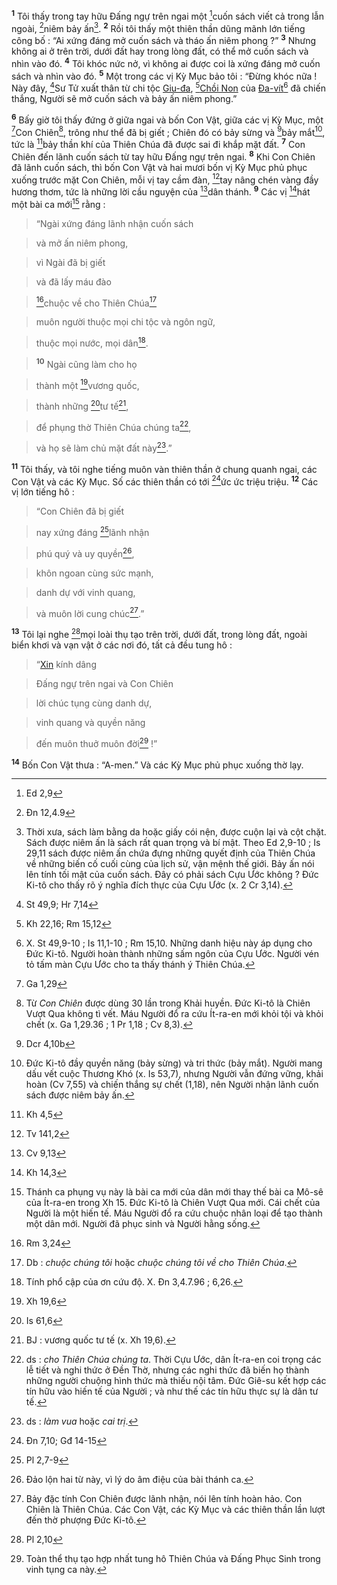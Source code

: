 <sup><b>1</b></sup> Tôi thấy trong tay hữu Đấng ngự trên ngai một [^1@-af871a3a-336f-45f0-98c0-17acfd29da95]cuốn sách viết cả trong lẫn ngoài, [^2@-af871a3a-336f-45f0-98c0-17acfd29da95]niêm bảy ấn[^1-af871a3a-336f-45f0-98c0-17acfd29da95]. <sup><b>2</b></sup> Rồi tôi thấy một thiên thần dũng mãnh lớn tiếng công bố : “Ai xứng đáng mở cuốn sách và tháo ấn niêm phong ?” <sup><b>3</b></sup> Nhưng không ai ở trên trời, dưới đất hay trong lòng đất, có thể mở cuốn sách và nhìn vào đó. <sup><b>4</b></sup> Tôi khóc nức nở, vì không ai được coi là xứng đáng mở cuốn sách và nhìn vào đó. <sup><b>5</b></sup> Một trong các vị Kỳ Mục bảo tôi : “Đừng khóc nữa ! Này đây, [^3@-af871a3a-336f-45f0-98c0-17acfd29da95]Sư Tử xuất thân từ chi tộc [Giu-đa](), [^4@-af871a3a-336f-45f0-98c0-17acfd29da95][Chồi Non]() của [Đa-vít]()[^2-af871a3a-336f-45f0-98c0-17acfd29da95] đã chiến thắng, Người sẽ mở cuốn sách và bảy ấn niêm phong.”

<sup><b>6</b></sup> Bấy giờ tôi thấy đứng ở giữa ngai và bốn Con Vật, giữa các vị Kỳ Mục, một [^5@-af871a3a-336f-45f0-98c0-17acfd29da95]Con Chiên[^3-af871a3a-336f-45f0-98c0-17acfd29da95], trông như thể đã bị giết ; Chiên đó có bảy sừng và [^6@-af871a3a-336f-45f0-98c0-17acfd29da95]bảy mắt[^4-af871a3a-336f-45f0-98c0-17acfd29da95], tức là [^7@-af871a3a-336f-45f0-98c0-17acfd29da95]bảy thần khí của Thiên Chúa đã được sai đi khắp mặt đất. <sup><b>7</b></sup> Con Chiên đến lãnh cuốn sách từ tay hữu Đấng ngự trên ngai. <sup><b>8</b></sup> Khi Con Chiên đã lãnh cuốn sách, thì bốn Con Vật và hai mươi bốn vị Kỳ Mục phủ phục xuống trước mặt Con Chiên, mỗi vị tay cầm đàn, [^8@-af871a3a-336f-45f0-98c0-17acfd29da95]tay nâng chén vàng đầy hương thơm, tức là những lời cầu nguyện của [^9@-af871a3a-336f-45f0-98c0-17acfd29da95]dân thánh. <sup><b>9</b></sup> Các vị [^10@-af871a3a-336f-45f0-98c0-17acfd29da95]hát một bài ca mới[^5-af871a3a-336f-45f0-98c0-17acfd29da95] rằng :


> “Ngài xứng đáng lãnh nhận cuốn sách
>


> và mở ấn niêm phong,
>


> vì Ngài đã bị giết
>


> và đã lấy máu đào
>


> [^11@-af871a3a-336f-45f0-98c0-17acfd29da95]chuộc về cho Thiên Chúa[^6-af871a3a-336f-45f0-98c0-17acfd29da95]
>


> muôn người thuộc mọi chi tộc và ngôn ngữ,
>


> thuộc mọi nước, mọi dân[^7-af871a3a-336f-45f0-98c0-17acfd29da95].
>


> <sup><b>10</b></sup> Ngài cũng làm cho họ
>


> thành một [^12@-af871a3a-336f-45f0-98c0-17acfd29da95]vương quốc,
>


> thành những [^13@-af871a3a-336f-45f0-98c0-17acfd29da95]tư tế[^8-af871a3a-336f-45f0-98c0-17acfd29da95],
>


> để phụng thờ Thiên Chúa chúng ta[^9-af871a3a-336f-45f0-98c0-17acfd29da95],
>


> và họ sẽ làm chủ mặt đất này[^10-af871a3a-336f-45f0-98c0-17acfd29da95].”
>

<sup><b>11</b></sup> Tôi thấy, và tôi nghe tiếng muôn vàn thiên thần ở chung quanh ngai, các Con Vật và các Kỳ Mục. Số các thiên thần có tới [^14@-af871a3a-336f-45f0-98c0-17acfd29da95]ức ức triệu triệu. <sup><b>12</b></sup> Các vị lớn tiếng hô :


> “Con Chiên đã bị giết
>


> nay xứng đáng [^15@-af871a3a-336f-45f0-98c0-17acfd29da95]lãnh nhận
>


> phú quý và uy quyền[^11-af871a3a-336f-45f0-98c0-17acfd29da95],
>


> khôn ngoan cùng sức mạnh,
>


> danh dự với vinh quang,
>


> và muôn lời cung chúc[^12-af871a3a-336f-45f0-98c0-17acfd29da95].”
>

<sup><b>13</b></sup> Tôi lại nghe [^16@-af871a3a-336f-45f0-98c0-17acfd29da95]mọi loài thụ tạo trên trời, dưới đất, trong lòng đất, ngoài biển khơi và vạn vật ở các nơi đó, tất cả đều tung hô :


> “[Xin]() kính dâng
>


> Đấng ngự trên ngai và Con Chiên
>


> lời chúc tụng cùng danh dự,
>


> vinh quang và quyền năng
>


> đến muôn thuở muôn đời[^13-af871a3a-336f-45f0-98c0-17acfd29da95] !”
>

<sup><b>14</b></sup> Bốn Con Vật thưa : “A-men.” Và các Kỳ Mục phủ phục xuống thờ lạy.

[^1-af871a3a-336f-45f0-98c0-17acfd29da95]: Thời xưa, sách làm bằng da hoặc giấy cói nện, được cuộn lại và cột chặt. Sách được niêm ấn là sách rất quan trọng và bí mật. Theo Ed 2,9-10 ; Is 29,11 sách được niêm ấn chứa đựng những quyết định của Thiên Chúa về những biến cố cuối cùng của lịch sử, vận mệnh thế giới. Bảy ấn nói lên tính tối mật của cuốn sách. Đây có phải sách Cựu Ước không ? Đức Ki-tô cho thấy rõ ý nghĩa đích thực của Cựu Ước (x. 2 Cr 3,14).
[^2-af871a3a-336f-45f0-98c0-17acfd29da95]: X. St 49,9-10 ; Is 11,1-10 ; Rm 15,10. Những danh hiệu này áp dụng cho Đức Ki-tô. Người hoàn thành những sấm ngôn của Cựu Ước. Người vén tỏ tấm màn Cựu Ước cho ta thấy thánh ý Thiên Chúa.
[^3-af871a3a-336f-45f0-98c0-17acfd29da95]: Từ *Con Chiên* được dùng 30 lần trong Khải huyền. Đức Ki-tô là Chiên Vượt Qua không tì vết. Máu Người đổ ra cứu Ít-ra-en mới khỏi tội và khỏi chết (x. Ga 1,29.36 ; 1 Pr 1,18 ; Cv 8,3).
[^4-af871a3a-336f-45f0-98c0-17acfd29da95]: Đức Ki-tô đầy quyền năng (bảy sừng) và tri thức (bảy mắt). Người mang dấu vết cuộc Thương Khó (x. Is 53,7), nhưng Người vẫn đứng vững, khải hoàn (Cv 7,55) và chiến thắng sự chết (1,18), nên Người nhận lãnh cuốn sách được niêm bảy ấn.
[^5-af871a3a-336f-45f0-98c0-17acfd29da95]: Thánh ca phụng vụ này là bài ca mới của dân mới thay thế bài ca Mô-sê của Ít-ra-en trong Xh 15. Đức Ki-tô là Chiên Vượt Qua mới. Cái chết của Người là một hiến tế. Máu Người đổ ra cứu chuộc nhân loại để tạo thành một dân mới. Người đã phục sinh và Người hằng sống.
[^6-af871a3a-336f-45f0-98c0-17acfd29da95]: Db : *chuộc chúng tôi* hoặc *chuộc chúng tôi về cho Thiên Chúa*.
[^7-af871a3a-336f-45f0-98c0-17acfd29da95]: Tính phổ cập của ơn cứu độ. X. Đn 3,4.7.96 ; 6,26.
[^8-af871a3a-336f-45f0-98c0-17acfd29da95]: BJ : vương quốc tư tế (x. Xh 19,6).
[^9-af871a3a-336f-45f0-98c0-17acfd29da95]: ds : *cho Thiên Chúa chúng ta*. Thời Cựu Ước, dân Ít-ra-en coi trọng các lễ tiết và nghi thức ở Đền Thờ, nhưng các nghi thức đã biến họ thành những người chuộng hình thức mà thiếu nội tâm. Đức Giê-su kết hợp các tín hữu vào hiến tế của Người ; và như thế các tín hữu thực sự là dân tư tế.
[^10-af871a3a-336f-45f0-98c0-17acfd29da95]: ds : *làm vua* hoặc *cai trị*.
[^11-af871a3a-336f-45f0-98c0-17acfd29da95]: Đảo lộn hai từ này, vì lý do âm điệu của bài thánh ca.
[^12-af871a3a-336f-45f0-98c0-17acfd29da95]: Bảy đặc tính Con Chiên được lãnh nhận, nói lên tính hoàn hảo. Con Chiên là Thiên Chúa. Các Con Vật, các Kỳ Mục và các thiên thần lần lượt đến thờ phượng Đức Ki-tô.
[^13-af871a3a-336f-45f0-98c0-17acfd29da95]: Toàn thể thụ tạo hợp nhất tung hô Thiên Chúa và Đấng Phục Sinh trong vinh tụng ca này.
[^1@-af871a3a-336f-45f0-98c0-17acfd29da95]: Ed 2,9
[^2@-af871a3a-336f-45f0-98c0-17acfd29da95]: Đn 12,4.9
[^3@-af871a3a-336f-45f0-98c0-17acfd29da95]: St 49,9; Hr 7,14
[^4@-af871a3a-336f-45f0-98c0-17acfd29da95]: Kh 22,16; Rm 15,12
[^5@-af871a3a-336f-45f0-98c0-17acfd29da95]: Ga 1,29
[^6@-af871a3a-336f-45f0-98c0-17acfd29da95]: Dcr 4,10b
[^7@-af871a3a-336f-45f0-98c0-17acfd29da95]: Kh 4,5
[^8@-af871a3a-336f-45f0-98c0-17acfd29da95]: Tv 141,2
[^9@-af871a3a-336f-45f0-98c0-17acfd29da95]: Cv 9,13
[^10@-af871a3a-336f-45f0-98c0-17acfd29da95]: Kh 14,3
[^11@-af871a3a-336f-45f0-98c0-17acfd29da95]: Rm 3,24
[^12@-af871a3a-336f-45f0-98c0-17acfd29da95]: Xh 19,6
[^13@-af871a3a-336f-45f0-98c0-17acfd29da95]: Is 61,6
[^14@-af871a3a-336f-45f0-98c0-17acfd29da95]: Đn 7,10; Gđ 14-15
[^15@-af871a3a-336f-45f0-98c0-17acfd29da95]: Pl 2,7-9
[^16@-af871a3a-336f-45f0-98c0-17acfd29da95]: Pl 2,10